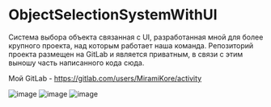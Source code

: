 # ObjectSelectionSystemWithUI
Система выбора объекта связанная с UI, разработанная мной для более крупного проекта, над которым работает наша команда. Репозиторий проекта размещен на GitLab и является приватным, в связи с этим выношу часть написанного кода сюда.

Мой GitLab - https://gitlab.com/users/MiramiKore/activity

![image](https://github.com/user-attachments/assets/797df4f2-319f-47fc-98af-e808ae38f8c8)
![image](https://github.com/user-attachments/assets/96997753-cd7f-4a27-8f7d-6a30e0fc0737)
![image](https://github.com/user-attachments/assets/d4a125cb-51a3-4c5b-bf03-23e755ea1dbc)
